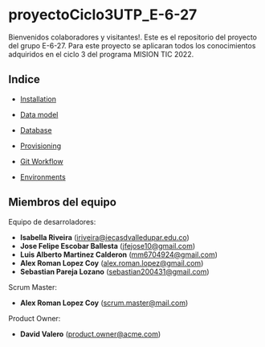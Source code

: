 # proyectoCiclo3UTP_E-6-27

Bienvenidos colaboradores y visitantes!. Este es el repositorio del proyecto del grupo E-6-27. Para este proyecto se aplicaran todos los conocimientos adquiridos en el ciclo 3 del programa MISION TIC 2022.

Indice
-------------------

  <!-- * [Installation](doc/installation.md)  -->
  * [Installation](#) 
  <!-- * [Data model](doc/model.md) -->
  * [Data model](#)
  <!-- * [Database](doc/data.md) -->
  * [Database](#)
  <!-- * [Provisioning](doc/provisioning.md) -->
  * [Provisioning](#)
  <!-- * [Git Workflow](doc/git-workflow.md) -->
  * [Git Workflow](#)
  <!-- * [Environments](doc/environments.md) -->
  * [Environments](#)

Miembros del equipo
------------

<!-- Equipo de desarroladores, (vease [contributors](../../graphs/contributors)): -->
Equipo de desarroladores:
  - **Isabella Riveira** (iriveira@iecasdvalledupar.edu.co)
  - **Jose Felipe Escobar Ballesta** (jfejose10@gmail.com)
  - **Luis Alberto Martinez Calderon** (mm6704924@gmail.com)
  - **Alex Roman Lopez Coy** (alex.roman.lopez@gmail.com)
  - **Sebastian Pareja Lozano** (sebastian200431@gmail.com)

Scrum Master:
  - **Alex Roman Lopez Coy** (scrum.master@mail.com)

Product Owner:
  - **David Valero** (product.owner@acme.com)

